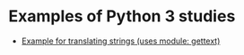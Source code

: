 # Examples of Python 3 studies

- [Example for translating strings (uses module: gettext)](https://github.com/cryinkfly/python-examples-/blob/main/translating-strings-with-gettext/demo.py)
